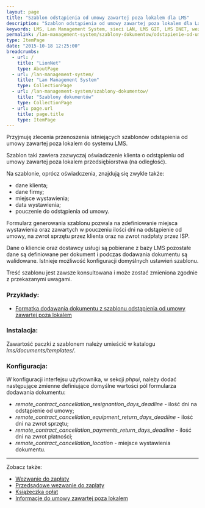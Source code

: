 ```yaml
---
layout: page
title: "Szablon odstąpienia od umowy zawartej poza lokalem dla LMS"
description: "Szablon odstąpienia od umowy zawartej poza lokalem dla Lan Management System"
keywords: LMS, Lan Management System, sieci LAN, LMS GIT, LMS INET, wezwanie do zapłaty, przedsądowe wezwanie do zapłaty, ostateczne przedsądowe wezwanie do zapłaty, druki wpłat, uokik, umowa w lokalu, umowa poza lokalem, odstąpienie od umowy, telekomunikacja, internet
permalink: /lan-management-system/szablony-dokumentow/odstapienie-od-umowy-zawartej-poza-lokalem/
type: ItemPage
date: "2015-10-18 12:25:00"
breadcrumbs:
  - url: /
    title: "LionNet"
    type: AboutPage
  - url: /lan-management-system/
    title: "Lan Management System"
    type: CollectionPage
  - url: /lan-management-system/szablony-dokumentow/
    title: "Szablony dokumentów"
    type: CollectionPage
  - url: page.url
    title: page.title
    type: ItemPage
---
```


Przyjmuję zlecenia przenoszenia istniejących szablonów odstąpienia od umowy zawartej
poza lokalem do systemu LMS.

Szablon taki zawiera zazwyczaj oświadczenie klienta o odstąpieniu od umowy zawartej poza lokalem 
przedsiębiorstwa (na odległość).

Na szablonie, oprócz oświadczenia, znajdują się zwykle także:

 * dane klienta;
 * dane firmy;
 * miejsce wystawienia;
 * data wystawienia;
 * pouczenie do odstąpienia od umowy.

Formularz generowania szablonu pozwala na zdefiniowanie miejsca wystawienia oraz
zawartych w pouczeniu ilości dni na odstąpienie od umowy, na zwrot sprzętu przez
klienta oraz na zwrot nadpłaty przez ISP.

Dane o kliencie oraz dostawcy usługi są pobierane z bazy LMS pozostałe dane są
definiowane per dokument i podczas dodawania dokumentu są walidowane. Istnieje 
możliwość konfiguracji domyślnych ustawień szablonu.

Treść szablonu jest zawsze konsultowana i może zostać zmieniona zgodnie z przekazanymi
uwagami.

### Przykłady:

 * [Formatka dodawania dokumentu z szablonu odstąpienia od umowy zawartej poza lokalem](http://lion.net.pl/assets/img/szablony_dokumentow/odstapienie_od_umowy_zawartej_poza_lokalem.png)

### Instalacja:

Zawartość paczki z szablonem należy umieścić w katalogu *lms/documents/templates/*.

### Konfiguracja:

W konfiguracji interfejsu użytkownika, w sekcji *phpui*, należy dodać 
następujące zmienne definiujące domyślne wartości pól formularza dodawania
dokumentu:

 * *remote_contract_cancellation_resignantion_days_deadline* - ilość dni na odstąpienie od umowy;
 * *remote_contract_cancellation_equipment_return_days_deadline* - ilość dni na zwrot sprzętu;
 * *remote_contract_cancellation_payments_return_days_deadline* - ilość dni na zwrot płatności;
 * *remote_contract_cancellation_location* - miejsce wystawienia dokumentu.


* * *

Zobacz także:

 * [Wezwanie do zapłaty](../wezwanie-do-zaplaty)
 * [Przedsądowe wezwanie do zapłaty](../przedsadowe-wezwanie-do-zaplaty)
 * [Książeczka opłat](../ksiazeczka-oplat)
 * [Informacje do umowy zawartej poza lokalem](../informacje-do-umowy-zawartej-poza-lokalem)



